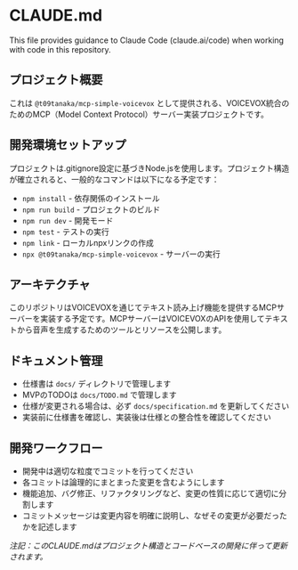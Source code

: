 # CLAUDE.md

This file provides guidance to Claude Code (claude.ai/code) when working with code in this repository.

## プロジェクト概要

これは `@t09tanaka/mcp-simple-voicevox` として提供される、VOICEVOX統合のためのMCP（Model Context Protocol）サーバー実装プロジェクトです。

## 開発環境セットアップ

プロジェクトは.gitignore設定に基づきNode.jsを使用します。プロジェクト構造が確立されると、一般的なコマンドは以下になる予定です：

- `npm install` - 依存関係のインストール
- `npm run build` - プロジェクトのビルド  
- `npm run dev` - 開発モード
- `npm test` - テストの実行
- `npm link` - ローカルnpxリンクの作成
- `npx @t09tanaka/mcp-simple-voicevox` - サーバーの実行

## アーキテクチャ

このリポジトリはVOICEVOXを通じてテキスト読み上げ機能を提供するMCPサーバーを実装する予定です。MCPサーバーはVOICEVOXのAPIを使用してテキストから音声を生成するためのツールとリソースを公開します。

## ドキュメント管理

- 仕様書は `docs/` ディレクトリで管理します
- MVPのTODOは `docs/TODO.md` で管理します
- 仕様が変更される場合は、必ず `docs/specification.md` を更新してください
- 実装前に仕様書を確認し、実装後は仕様との整合性を確認してください

## 開発ワークフロー

- 開発中は適切な粒度でコミットを行ってください
- 各コミットは論理的にまとまった変更を含むようにします
- 機能追加、バグ修正、リファクタリングなど、変更の性質に応じて適切に分割します
- コミットメッセージは変更内容を明確に説明し、なぜその変更が必要だったかを記述します

*注記：このCLAUDE.mdはプロジェクト構造とコードベースの開発に伴って更新されます。*